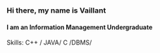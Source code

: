 ### Hi there, my name is Vaillant
#### I am an Information Management  Undergraduate

Skills: C++ / JAVA/  C /DBMS/    






